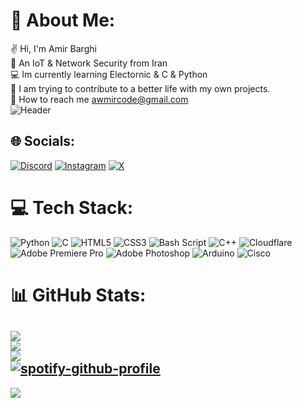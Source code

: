 
# 💫 About Me:
✌️ Hi, I'm Amir Barghi<br>👾 An IoT & Network Security from Iran<br>💻 Im currently learning Electornic & C & Python<br>🍃 I am trying to contribute to a better life with my own projects.<br>📧 How to reach me awmircode@gmail.com
<br> ![Header](./header.gif)


## 🌐 Socials:
[![Discord](https://img.shields.io/badge/Discord-%237289DA.svg?logo=discord&logoColor=white)](https://discord.gg/https://discord.gg/Y7Sa44dYEx) [![Instagram](https://img.shields.io/badge/Instagram-%23E4405F.svg?logo=Instagram&logoColor=white)](https://instagram.com/bftus) [![X](https://img.shields.io/badge/X-black.svg?logo=X&logoColor=white)](https://x.com/2xAm1r) 

# 💻 Tech Stack:
![Python](https://img.shields.io/badge/python-3670A0?style=for-the-badge&logo=python&logoColor=ffdd54) ![C](https://img.shields.io/badge/c-%2300599C.svg?style=for-the-badge&logo=c&logoColor=white) ![HTML5](https://img.shields.io/badge/html5-%23E34F26.svg?style=for-the-badge&logo=html5&logoColor=white) ![CSS3](https://img.shields.io/badge/css3-%231572B6.svg?style=for-the-badge&logo=css3&logoColor=white) ![Bash Script](https://img.shields.io/badge/bash_script-%23121011.svg?style=for-the-badge&logo=gnu-bash&logoColor=white) ![C++](https://img.shields.io/badge/c++-%2300599C.svg?style=for-the-badge&logo=c%2B%2B&logoColor=white) ![Cloudflare](https://img.shields.io/badge/Cloudflare-F38020?style=for-the-badge&logo=Cloudflare&logoColor=white) ![Adobe Premiere Pro](https://img.shields.io/badge/Adobe%20Premiere%20Pro-9999FF.svg?style=for-the-badge&logo=Adobe%20Premiere%20Pro&logoColor=white) ![Adobe Photoshop](https://img.shields.io/badge/adobe%20photoshop-%2331A8FF.svg?style=for-the-badge&logo=adobe%20photoshop&logoColor=white) ![Arduino](https://img.shields.io/badge/-Arduino-00979D?style=for-the-badge&logo=Arduino&logoColor=white) ![Cisco](https://img.shields.io/badge/cisco-%23049fd9.svg?style=for-the-badge&logo=cisco&logoColor=black)
# 📊 GitHub Stats:
![](https://github-readme-stats.vercel.app/api?username=2xAm1r&theme=tokyonight&hide_border=false&include_all_commits=false&count_private=false)<br/>
![](https://github-readme-streak-stats.herokuapp.com/?user=2xAm1r&theme=tokyonight&hide_border=false)<br/>
![](https://github-readme-stats.vercel.app/api/top-langs/?username=2xAm1r&theme=tokyonight&hide_border=false&include_all_commits=false&count_private=false&layout=compact)<br>
[![spotify-github-profile](https://spotify-github-profile.kittinanx.com/api/view?uid=31wfsqclhdntwo2r3vsdies4uxya&cover_image=true&theme=novatorem&show_offline=false&background_color=121212&interchange=false&bar_color=53b14f&bar_color_cover=false)](https://github.com/kittinan/spotify-github-profile)
---
[![](https://visitcount.itsvg.in/api?id=2xAm1r&icon=0&color=12)](https://visitcount.itsvg.in)
